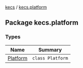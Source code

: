 [kecs](../index.md) / [kecs.platform](./index.md)

## Package kecs.platform

### Types

| Name | Summary |
|---|---|
| [Platform](-platform/index.md) | `class Platform` |
